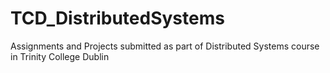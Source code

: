 # TCD_DistributedSystems
Assignments and Projects submitted as part of Distributed Systems course in Trinity College Dublin
